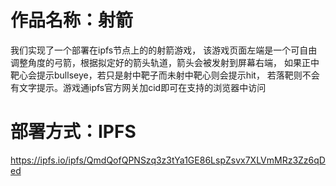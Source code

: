 # 作品名称：射箭
我们实现了一个部署在ipfs节点上的的射箭游戏，
该游戏页面左端是一个可自由调整角度的弓箭，根据拟定好的箭头轨道，箭头会被发射到屏幕右端，
如果正中靶心会提示bullseye，若只是射中靶子而未射中靶心则会提示hit，
若落靶则不会有文字提示。游戏通ipfs官方网关加cid即可在支持的浏览器中访问
# 部署方式：IPFS
https://ipfs.io/ipfs/QmdQofQPNSzq3z3tYa1GE86LspZsvx7XLVmMRz3Zz6qDed